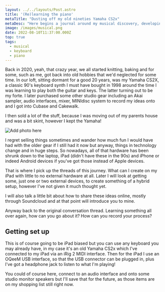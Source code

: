 ```yaml
---
layout: ../../layouts/Post.astro
title: '(Re)learning the piano'
metaTitle: "Dusting off my old nineties Yamaha CS2x"
metaDesc: "Here begins a journal around my musical discovery, developing performance skills amongst many other things."
image: /images/musical.png
date: 2022-08-10T11:37:00.000Z
top: true
tags:
  - musical
  - keyboard
  - piano
---
```


Back in 2020, yeah, that crazy year, we all started knitting, baking and for some, such as me, got back into old hobbies that we'd neglected for some time. In our loft, sitting dormant for a good 20 years, was my Yamaha CS2X, a classic 90's keyboard synth I must have bought in 1998 around the time I was learning to play both the guitar and keys. The latter turning out to be my forte. I later purchased some other studio gear including an Akai sampler, audio interfaces, mixer, MINIdisc system to record my ideas onto and I got into Cubase and Cakewalk.

I then sold a lot of the stuff, because I was moving out of my parents house and was a bit skint, however I kept the Yamaha!

![Add photo here](/images/image.jpg)

I regret selling things sometimes and wander how much fun I would have had with the older gear if I still had it now but anyway, things in technology change and in huge steps. So nowadays, all of that hardware has been shrunk down to the laptop, iPad (didn't have these in the 90s) and iPhone or indeed Android devices if you've got those instead of Apple devices.

That is where I pick up the threads of this journey. What can I create on my iPad with little to no external hardware at all. Later I will look at getting some, just one or two external devices, to create something of a hybrid setup, however I've not given it much thought yet.

I will also talk a little bit about how to share these ideas online, mostly through Soundcloud and at that point will introduce you to mine.

Anyway back to the original conversation thread. Learning something all over again, how can you go about it? How can you record your process?

## Getting set up

This is of course going to be iPad biased but you can use any keyboard you may already have, in my case it's an old Yamaha CS2x which I've connected to my iPad via an iRig 2 MIDI interface. Then for the iPad I use an OQeeM USB interface, so that the USB connector can be plugged in, plus I've got a headphone jack to listen to what I'm playing!

You could of course here, connect to an audio interface and onto some studio monitor speakers but I'll save that for the future, as those items are on my shopping list still right now.

